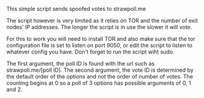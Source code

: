 This simple script sends spoofed votes to strawpoll.me

The script however is very limited as it relies on TOR and the number of exit nodes' IP addresses. The longer the script is in use the slower it will vote.

For this to work you will need to install TOR and also make sure that the tor configuration file is set to listen on port 9050, or edit the script to listen to whatever config you have. Don't forget to run the script wiht sudo.

The first argument, the poll ID is found with the url such as strawpoll.me/[poll ID]. The second argument, the vote ID is determined by the default order of the options and not the order of number of votes. The counting begins at 0 so a poll of 3 options has possible arguments of 0, 1 and 2.
